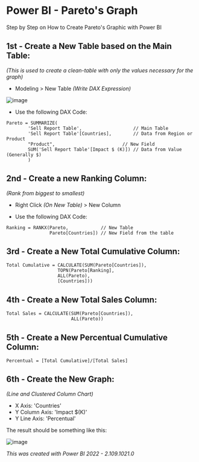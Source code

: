 # Power BI - Pareto's Graph

Step by Step on How to Create Pareto's Graphic with Power BI

## 1st - Create a New Table based on the Main Table:
*(This is used to create a clean-table with only the values necessary for the graph)*

- Modeling > New Table *(Write DAX Expression)*
 
 ![image](https://user-images.githubusercontent.com/16196820/199260867-3c91174b-6814-4c61-856d-38b3e221fc5d.png)

- Use the following DAX Code:

````dax
Pareto = SUMMARIZE(
        'Sell Report Table',                   // Main Table
        'Sell Report Table'[Countries],        // Data from Region or Product
        "Product", 	                       // New Field
        SUM('Sell Report Table'[Impact $ (K)]) // Data from Value (Generally $)
        )
````

## 2nd - Create a new Ranking Column:
*(Rank from biggest to smallest)*

- Right Click *(On New Table)* > New Column

- Use the following DAX Code:

````dax
Ranking = RANKX(Pareto,            // New Table
                Pareto[Countries]) // New Field from the table
````

## 3rd - Create a New Total Cumulative Column:

````dax
Total Cumulative = CALCULATE(SUM(Pareto[Countries]), 
                   TOPN(Pareto[Ranking], 
                   ALL(Pareto), 
                   [Countries]))
````

## 4th - Create a New Total Sales Column:

````dax
Total Sales = CALCULATE(SUM(Pareto[Countries]),
                        ALL(Pareto))
````

## 5th - Create a New Percentual Cumulative Column:

````dax
Percentual = [Total Cumulative]/[Total Sales]
````

## 6th - Create the New Graph:
*(Line and Clustered Column Chart)*

- X Axis: 		   'Countries'
- Y Column Axis: 'Impact $(K)'
- Y Line Axis:   'Percentual'

The result should be something like this:

![image](https://user-images.githubusercontent.com/16196820/199264818-4930bfa7-cdee-4c35-913f-176257f45fbb.png)


*This was created with Power BI 2022 - 2.109.1021.0*
